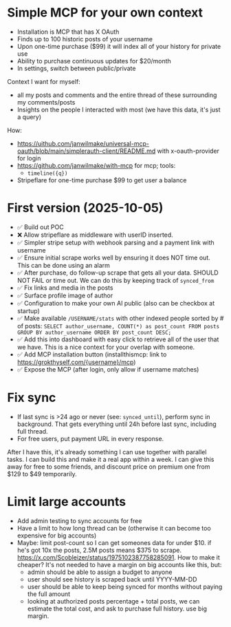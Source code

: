 # Simple MCP for your own context

- Installation is MCP that has X OAuth
- Finds up to 100 historic posts of your username
- Upon one-time purchase ($99) it will index all of your history for private use
- Ability to purchase continuous updates for $20/month
- In settings, switch between public/private

Context I want for myself:

- all my posts and comments and the entire thread of these surrounding my comments/posts
- Insights on the people I interacted with most (we have this data, it's just a query)

How:

- https://uithub.com/janwilmake/universal-mcp-oauth/blob/main/simplerauth-client/README.md with x-oauth-provider for login
- https://github.com/janwilmake/with-mcp for mcp; tools:
  - `timeline({q})`
- Stripeflare for one-time purchase $99 to get user a balance

# First version (2025-10-05)

- ✅ Build out POC
- ❌ Allow stripeflare as middleware with userID inserted.
- ✅ Simpler stripe setup with webhook parsing and a payment link with username
- ✅ Ensure initial scrape works well by ensuring it does NOT time out. This can be done using an alarm
- ✅ After purchase, do follow-up scrape that gets all your data. SHOULD NOT FAIL or time out. We can do this by keeping track of `synced_from`
- ✅ Fix links and media in the posts
- ✅ Surface profile image of author
- ✅ Configuration to make your own AI public (also can be checkbox at startup)
- ✅ Make available `/USERNAME/stats` with other indexed people sorted by # of posts: `SELECT author_username, COUNT(*) as post_count FROM posts GROUP BY author_username ORDER BY post_count DESC;`
- ✅ Add this into dashboard with easy click to retrieve all of the user that we have. This is a nice context for your overlap with someone.
- ✅ Add MCP installation button (installthismcp: link to https://grokthyself.com/{username}/mcp)
- ✅ Expose the MCP (after login, only allow if username matches)

# Fix sync

- If last sync is >24 ago or never (see: `synced_until`), perform sync in background. That gets everything until 24h before last sync, including full thread.
- For free users, put payment URL in every response.

After I have this, it's already something I can use together with parallel tasks. I can build this and make it a real app within a week. I can give this away for free to some friends, and discount price on premium one from $129 to $49 temporarily.

# Limit large accounts

- Add admin testing to sync accounts for free
- Have a limit to how long thread can be (otherwise it can become too expensive for big accounts)
- Maybe: limit post-count so I can get someones data for under $10. if he's got 10x the posts, 2.5M posts means $375 to scrape. https://x.com/Scobleizer/status/1975102387758285091. How to make it cheaper? It's not needed to have a margin on big accounts like this, but:
  - admin should be able to assign a budget to anyone
  - user should see history is scraped back until YYYY-MM-DD
  - user should be able to keep being synced for months without paying the full amount
  - looking at authorized posts percentage + total posts, we can estimate the total cost, and ask to purchase full history. use big margin.
